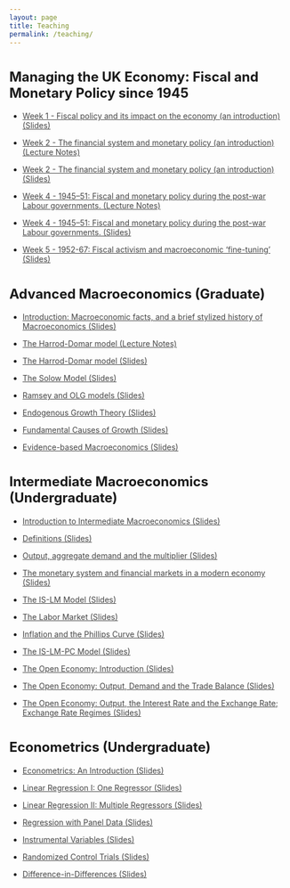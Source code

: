 ```yaml
---
layout: page
title: Teaching
permalink: /teaching/
---
```


<h1><strong style="font-size: 1.5rem;">
Managing the UK Economy: Fiscal and Monetary Policy since 1945 </strong></h1>

<ul style="list-style-type: disc;">
 	<li><a style="color: #454545;" href="https://danielegirardi.github.io/posts/uk_macropolicy/7SSPN231_Week1_FiscalPolicy.pdf" target="_blank" rel="noopener"> Week 1 - Fiscal policy and its impact on the economy (an introduction) (Slides)</a><br/></li>
</ul>

<ul style="list-style-type: disc;">
 	<li><a style="color: #454545;" href="https://danielegirardi.github.io/posts/uk_macropolicy/monetary_policy_lecture_notes.pdf" target="_blank" rel="noopener"> Week 2 - The financial system and monetary policy (an introduction) (Lecture Notes)</a><br/></li>
</ul>

<ul style="list-style-type: disc;">
 	<li><a style="color: #454545;" href="https://danielegirardi.github.io/posts/uk_macropolicy/7SSPN231_Week2_MonetaryPolicy.pdf" target="_blank" rel="noopener"> Week 2 - The financial system and monetary policy (an introduction) (Slides)</a><br/></li>
</ul>

<ul style="list-style-type: disc;">
 	<li><a style="color: #454545;" href="https://danielegirardi.github.io/posts/uk_macropolicy/Lecture_notes_1945-51.pdf" target="_blank" rel="noopener"> Week 4 - 1945–51: Fiscal and monetary policy during the post-war Labour governments. (Lecture Notes)</a><br/></li>
</ul>

<ul style="list-style-type: disc;">
 	<li><a style="color: #454545;" href="https://danielegirardi.github.io/posts/uk_macropolicy/7SSPN231_Week4_1945-51.pdf" target="_blank" rel="noopener"> Week 4 - 1945–51: Fiscal and monetary policy during the post-war Labour governments. (Slides)</a><br/></li>
</ul>

<ul style="list-style-type: disc;">
 	<li><a style="color: #454545;" href="https://danielegirardi.github.io/posts/uk_macropolicy/7SSPN231_Week5_1952-67.pdf" target="_blank" rel="noopener"> Week 5 - 1952-67: Fiscal activism and macroeconomic ‘fine-tuning’ (Slides)</a><br/></li>
</ul>
    
<h1><strong style="font-size: 1.5rem;">
Advanced Macroeconomics (Graduate)</strong></h1>

<ul style="list-style-type: disc;">
 	<li><a style="color: #454545;" href="https://danielegirardi.github.io/posts/documents/7SSPP402_2023_Slides_Introduction.pdf" target="_blank" rel="noopener"> Introduction: Macroeconomic facts, and a brief stylized history of Macroeconomics (Slides)</a><br/></li>
</ul>

<ul style="list-style-type: disc;">
 	<li><a style="color: #454545;" href="https://danielegirardi.github.io/posts/documents/Harrod_Domar.pdf" target="_blank" rel="noopener">The Harrod-Domar model (Lecture Notes)</a><br/></li>
</ul>

<ul style="list-style-type: disc;">
 	<li><a style="color: #454545;" href="https://danielegirardi.github.io/posts/documents/7SSPP402_2023_Slides_Sec2_Harrod.pdf" target="_blank" rel="noopener">The Harrod-Domar model (Slides)</a><br/></li>
</ul>

<ul style="list-style-type: disc;">
 	<li><a style="color: #454545;" href="https://danielegirardi.github.io/posts/documents/7SSPP402_2023_Slides_Solow.pdf" target="_blank" rel="noopener">The Solow Model (Slides)</a><br/></li>
</ul>

<ul style="list-style-type: disc;">
 	<li><a style="color: #454545;" href="https://danielegirardi.github.io/posts/documents/7SSPP402_2023_Slides_third_class.pdf" target="_blank" rel="noopener">Ramsey and OLG models (Slides)</a><br/></li>
</ul>

<ul style="list-style-type: disc;">
 	<li><a style="color: #454545;" href="https://danielegirardi.github.io/posts/documents/7SSPP402_2023_Slides_EGT.pdf" target="_blank" rel="noopener">Endogenous Growth Theory (Slides)</a><br/></li>
</ul>

<ul style="list-style-type: disc;">
 	<li><a style="color: #454545;" href="https://danielegirardi.github.io/posts/documents/7SSPP402_2023_Slides_FundamentalCauses.pdf" target="_blank" rel="noopener">Fundamental Causes of Growth (Slides)</a><br/></li>
</ul>

<ul style="list-style-type: disc;">
 	<li><a style="color: #454545;" href="https://danielegirardi.github.io/posts/documents/Econ705_SP21_Slides_Section_7.pdf" target="_blank" rel="noopener">Evidence-based Macroeconomics (Slides)</a><br/></li>
</ul>

<h1><strong style="font-size: 1.5rem;">
Intermediate Macroeconomics (Undergraduate)</strong></h1>

<ul style="list-style-type: disc;">
 	<li><a style="color: #454545;" href="https://danielegirardi.github.io/posts/documents/ECON204_FA2022_first_class.pdf" target="_blank" rel="noopener">Introduction to Intermediate Macroeconomics (Slides) </a><br/></li>
</ul>

<ul style="list-style-type: disc;">
 	<li><a style="color: #454545;" href="https://danielegirardi.github.io/posts/documents/ECON204_FA2022_Sec1.pdf" target="_blank" rel="noopener">Definitions (Slides) </a><br/></li>
</ul>

<ul style="list-style-type: disc;">
 	<li><a style="color: #454545;" href="https://danielegirardi.github.io/posts/documents/ECON204_FA2022_Sec2.pdf" target="_blank" rel="noopener">Output, aggregate demand and the multiplier (Slides) </a><br/></li>
</ul>

<ul style="list-style-type: disc;">
 	<li><a style="color: #454545;" href="https://danielegirardi.github.io/posts/documents/ECON204_FA2022_Sec3.pdf" target="_blank" rel="noopener">The monetary system and financial markets in a modern economy (Slides) </a><br/></li>
</ul>

<ul style="list-style-type: disc;">
 	<li><a style="color: #454545;" href="https://danielegirardi.github.io/posts/documents/ECON204_FA2022_Sec4.pdf" target="_blank" rel="noopener">The IS-LM Model (Slides) </a><br/></li>
</ul>

<ul style="list-style-type: disc;">
 	<li><a style="color: #454545;" href="https://danielegirardi.github.io/posts/documents/ECON204_FA2022_Sec5.pdf" target="_blank" rel="noopener">The Labor Market (Slides) </a><br/></li>
</ul>

<ul style="list-style-type: disc;">
 	<li><a style="color: #454545;" href="https://danielegirardi.github.io/posts/documents/ECON204_FA2022_Sec6.pdf" target="_blank" rel="noopener">Inflation and the Phillips Curve (Slides) </a><br/></li>
</ul>

<ul style="list-style-type: disc;">
 	<li><a style="color: #454545;" href="https://danielegirardi.github.io/posts/documents/ECON204_FA2022_Sec7.pdf" target="_blank" rel="noopener">The IS-LM-PC Model (Slides) </a><br/></li>
</ul>

<ul style="list-style-type: disc;">
 	<li><a style="color: #454545;" href="https://danielegirardi.github.io/posts/documents/ECON204_FA2022_Sec8.pdf" target="_blank" rel="noopener">The Open Economy: Introduction (Slides) </a><br/></li>
</ul>

<ul style="list-style-type: disc;">
 	<li><a style="color: #454545;" href="https://danielegirardi.github.io/posts/documents/ECON204_FA2022_Sec9.pdf" target="_blank" rel="noopener">The Open Economy: Output, Demand and the Trade Balance (Slides) </a><br/></li>
</ul>

<ul style="list-style-type: disc;">
 	<li><a style="color: #454545;" href="https://danielegirardi.github.io/posts/documents/ECON204_FA2022_Sec10.pdf" target="_blank" rel="noopener">The Open Economy: Output, the Interest Rate and the Exchange Rate; Exchange Rate Regimes (Slides) </a><br/></li>
</ul>

<h1><strong style="font-size: 1.5rem;">
Econometrics (Undergraduate)</strong></h1>

<ul style="list-style-type: disc;">
 	<li><a style="color: #454545;" href="https://danielegirardi.github.io/posts/documents/ECON452_FA2022_Intro.pdf" target="_blank" rel="noopener">Econometrics: An Introduction (Slides) </a><br/></li>
</ul>

<ul style="list-style-type: disc;">
 	<li><a style="color: #454545;" href="https://danielegirardi.github.io/posts/documents/4_Linear_Regression_with_one_Regressor.pdf" target="_blank" rel="noopener">Linear Regression I: One Regressor (Slides) </a><br/></li>
</ul>

<ul style="list-style-type: disc;">
 	<li><a style="color: #454545;" href="https://danielegirardi.github.io/posts/documents/Econ452_FA2022_Sec5.pdf" target="_blank" rel="noopener">Linear Regression II: Multiple Regressors (Slides) </a><br/></li>
</ul>

<ul style="list-style-type: disc;">
 	<li><a style="color: #454545;" href="https://danielegirardi.github.io/posts/documents/Econ452_FA2022_8_Panel_data.pdf" target="_blank" rel="noopener">Regression with Panel Data (Slides) </a><br/></li>
</ul>

<ul style="list-style-type: disc;">
 	<li><a style="color: #454545;" href="https://danielegirardi.github.io/posts/documents/9_Instrumental_Variables.pdf" target="_blank" rel="noopener">Instrumental Variables (Slides) </a><br/></li>
</ul>

<ul style="list-style-type: disc;">
 	<li><a style="color: #454545;" href="https://danielegirardi.github.io/posts/documents/10_RCTs.pdf" target="_blank" rel="noopener">Randomized Control Trials (Slides) </a><br/></li>
</ul>

<ul style="list-style-type: disc;">
 	<li><a style="color: #454545;" href="https://danielegirardi.github.io/posts/documents/11_DiD.pdf" target="_blank" rel="noopener">Difference-in-Differences (Slides) </a><br/></li>
</ul>
